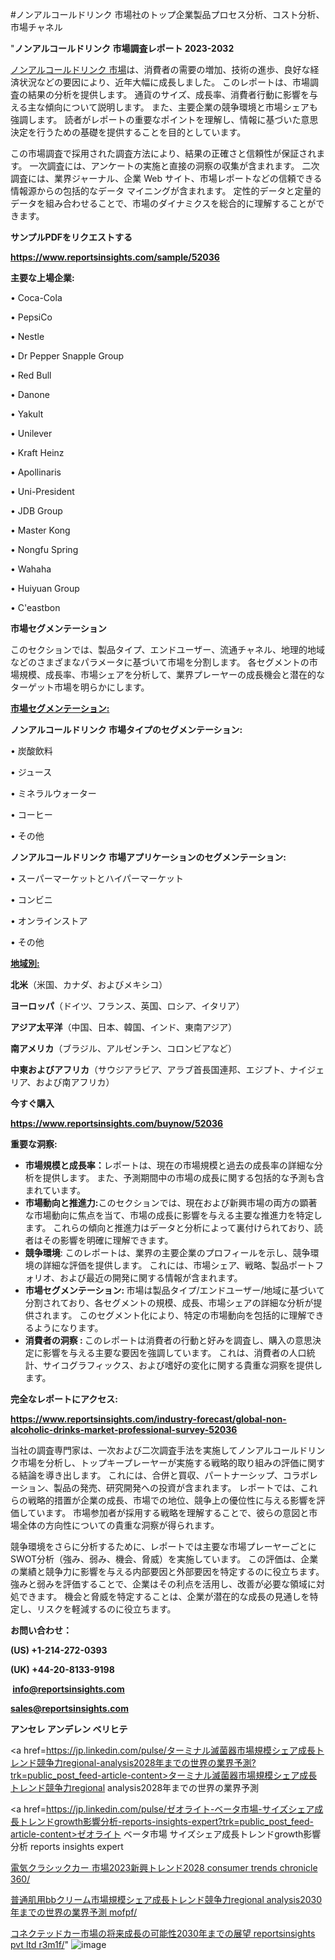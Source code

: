 #ノンアルコールドリンク 市場社のトップ企業製品プロセス分析、コスト分析、市場チャネル

"<strong>ノンアルコールドリンク 市場調査レポート 2023-2032</strong>

<a href=https://www.reportsinsights.com/sample/52036>ノンアルコールドリンク 市場</a>は、消費者の需要の増加、技術の進歩、良好な経済状況などの要因により、近年大幅に成長しました。 このレポートは、市場調査の結果の分析を提供します。 通貨のサイズ、成長率、消費者行動に影響を与える主な傾向について説明します。 また、主要企業の競争環境と市場シェアも強調します。 読者がレポートの重要なポイントを理解し、情報に基づいた意思決定を行うための基礎を提供することを目的としています。

この市場調査で採用された調査方法により、結果の正確さと信頼性が保証されます。 一次調査には、アンケートの実施と直接の洞察の収集が含まれます。 二次調査には、業界ジャーナル、企業 Web サイト、市場レポートなどの信頼できる情報源からの包括的なデータ マイニングが含まれます。 定性的データと定量的データを組み合わせることで、市場のダイナミクスを総合的に理解することができます。

<strong><b>サンプルPDFをリクエストする</b></strong>

<a href=https://www.reportsinsights.com/sample/52036><strong><u>https://www.reportsinsights.com/sample/52036</u></strong></a>

<strong>主要な上場企業:</strong>

• Coca-Cola

• PepsiCo

• Nestle

• Dr Pepper Snapple Group

• Red Bull

• Danone

• Yakult

• Unilever

• Kraft Heinz

• Apollinaris

• Uni-President

• JDB Group

• Master Kong

• Nongfu Spring

• Wahaha

• Huiyuan Group

• C'eastbon

<strong>市場セグメンテーション</strong>

このセクションでは、製品タイプ、エンドユーザー、流通チャネル、地理的地域などのさまざまなパラメータに基づいて市場を分割します。 各セグメントの市場規模、成長率、市場シェアを分析して、業界プレーヤーの成長機会と潜在的なターゲット市場を明らかにします。

<strong><u>市場セグメンテーション</u></strong><strong><u>:</u></strong>

<strong>ノンアルコールドリンク 市場タイプのセグメンテーション:</strong>

• 炭酸飲料

• ジュース

• ミネラルウォーター

• コーヒー

• その他

<strong>ノンアルコールドリンク 市場アプリケーションのセグメンテーション:</strong>

• スーパーマーケットとハイパーマーケット

• コンビニ

• オンラインストア

• その他

<strong><u>地域別</u></strong><strong><u>:</u></strong>

<strong>北米</strong>（米国、カナダ、およびメキシコ）

<strong>ヨーロッパ</strong>（ドイツ、フランス、英国、ロシア、イタリア）

<strong>アジア太平洋</strong>（中国、日本、韓国、インド、東南アジア）

<strong>南アメリカ</strong>（ブラジル、アルゼンチン、コロンビアなど）

<strong>中東およびアフリカ</strong>（サウジアラビア、アラブ首長国連邦、エジプト、ナイジェリア、および南アフリカ）

<strong>今すぐ購入</strong>

<a href=https://www.reportsinsights.com/buynow/52036><strong><u>https://www.reportsinsights.com/buynow/52036</u></strong></a>

<strong>重要な洞察:</strong>
<ul>
  <li><strong>市場規模と成長率：</strong>レポートは、現在の市場規模と過去の成長率の詳細な分析を提供します。 また、予測期間中の市場の成長に関する包括的な予測も含まれています。</li>
  <li><strong>市場動向と推進力:</strong>このセクションでは、現在および新興市場の両方の顕著な市場動向に焦点を当て、市場の成長に影響を与える主要な推進力を特定します。 これらの傾向と推進力はデータと分析によって裏付けられており、読者はその影響を明確に理解できます。</li>
  <li><strong>競争環境</strong>: このレポートは、業界の主要企業のプロフィールを示し、競争環境の詳細な評価を提供します。 これには、市場シェア、戦略、製品ポートフォリオ、および最近の開発に関する情報が含まれます。</li>
  <li><strong>市場セグメンテーション: </strong>市場は製品タイプ/エンドユーザー/地域に基づいて分割されており、各セグメントの規模、成長、市場シェアの詳細な分析が提供されます。 このセグメント化により、特定の市場動向を包括的に理解できるようになります。</li>
  <li><strong>消費者の洞察 : </strong>このレポートは消費者の行動と好みを調査し、購入の意思決定に影響を与える主要な要因を強調しています。 これは、消費者の人口統計、サイコグラフィックス、および嗜好の変化に関する貴重な洞察を提供します。</li>
</ul>
<strong>完全なレポートにアクセス:</strong>

<a href=https://www.reportsinsights.com/industry-forecast/global-non-alcoholic-drinks-market-professional-survey-52036><strong><u><b>https://www.reportsinsights.com/industry-forecast/global-non-alcoholic-drinks-market-professional-survey-52036</b></u></strong></a>

当社の調査専門家は、一次および二次調査手法を実施してノンアルコールドリンク市場を分析し、トップキープレーヤーが実施する戦略的取り組みの評価に関する結論を導き出します。 これには、合併と買収、パートナーシップ、コラボレーション、製品の発売、研究開発への投資が含まれます。 レポートでは、これらの戦略的措置が企業の成長、市場での地位、競争上の優位性に与える影響を評価しています。 市場参加者が採用する戦略を理解することで、彼らの意図と市場全体の方向性についての貴重な洞察が得られます。

競争環境をさらに分析するために、レポートでは主要な市場プレーヤーごとにSWOT分析（強み、弱み、機会、脅威）を実施しています。 この評価は、企業の業績と競争力に影響を与える内部要因と外部要因を特定するのに役立ちます。 強みと弱みを評価することで、企業はその利点を活用し、改善が必要な領域に対処できます。 機会と脅威を特定することは、企業が潜在的な成長の見通しを特定し、リスクを軽減するのに役立ちます。

<strong>お問い合わせ：</strong>

<strong>(US) +1-214-272-0393</strong>

<strong>(UK) +44-20-8133-9198</strong>

<strong> </strong><a href=info@reportsinsights.com><strong><u>info@reportsinsights.com</u></strong></a>

<a href=sales@reportsinsights.com><strong><u>sales@reportsinsights.com</u></strong></a>

<strong>アンセレ アンデレン ベリヒテ</strong>

<a href=https://jp.linkedin.com/pulse/ターミナル滅菌器市場規模シェア成長トレンド競争力regional-analysis2028年までの世界の業界予測?trk=public_post_feed-article-content>ターミナル滅菌器市場規模シェア成長トレンド競争力regional analysis2028年までの世界の業界予測</a>

<a href=https://jp.linkedin.com/pulse/ゼオライト-ベータ市場-サイズシェア成長トレンドgrowth影響分析-reports-insights-expert?trk=public_post_feed-article-content>ゼオライト ベータ市場 サイズシェア成長トレンドgrowth影響分析 reports insights expert</a>

<a href=https://www.linkedin.com/pulse/電気クラシックカー-市場2023新興トレンド2028-consumer-trends-chronicle-360/>電気クラシックカー 市場2023新興トレンド2028 consumer trends chronicle 360/</a>

<a href=https://www.linkedin.com/pulse/普通肌用bbクリーム市場規模シェア成長トレンド競争力regional-analysis2030年までの世界の業界予測-mofpf/>普通肌用bbクリーム市場規模シェア成長トレンド競争力regional analysis2030年までの世界の業界予測 mofpf/</a>

<a href=https://www.linkedin.com/pulse/コネクテッドカー市場の将来成長の可能性2030年までの展望-reportsinsights-pvt-ltd-r3m1f/>コネクテッドカー市場の将来成長の可能性2030年までの展望 reportsinsights pvt ltd r3m1f/</a>"
![image](https://github.com/aanak123/RIMarketer1/assets/158471119/a5190b32-603b-4454-953b-f01a1abf06ca)
